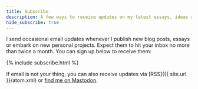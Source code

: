```yaml
---
title: Subscribe
description: A few ways to receive updates on my latest essays, ideas and projects.
hide_subscribe: true
---
```


I send occasional email updates whenever I publish new blog posts, essays or embark on new personal projects. Expect them to hit your inbox no more than twice a month. You can sign up below to receive them:

{% include subscribe.html %}

If email is not your thing, you can also receive updates via [RSS]({{ site.url }}/atom.xml) or [find me on Mastodon](https://front-end.social/@svoisen).
